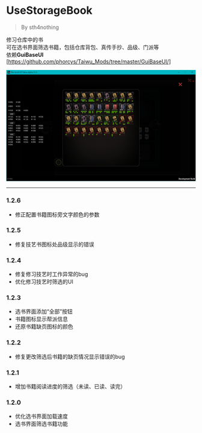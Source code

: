# UseStorageBook
> By sth4nothing  


修习仓库中的书  
可在选书界面筛选书籍，包括仓库背包、真传手抄、品级、门派等  
依赖**GuiBaseUI** [https://github.com/phorcys/Taiwu_Mods/tree/master/GuiBaseUI/]

![Example](./example.png)


---
### 1.2.6
- 修正配置书籍图标旁文字颜色的参数

### 1.2.5
- 修复技艺书图标处品级显示的错误

### 1.2.4
- 修复修习技艺时工作异常的bug
- 优化修习技艺时筛选的UI

### 1.2.3
- 选书界面添加“全部”按钮
- 书籍图标显示帮派信息
- 还原书籍缺页图标的颜色

### 1.2.2
- 修复更改筛选后书籍的缺页情况显示错误的bug  

### 1.2.1
- 增加书籍阅读进度的筛选（未读、已读、读完）  

### 1.2.0  
- 优化选书界面加载速度
- 选书界面筛选书籍功能

